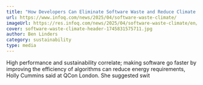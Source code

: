 ```yaml
---
title: "How Developers Can Eliminate Software Waste and Reduce Climate Impact "
url: https://www.infoq.com/news/2025/04/software-waste-climate/
imageUrl: https://res.infoq.com/news/2025/04/software-waste-climate/en/headerimage/software-waste-climate-header-1745831575711.jpg
cover: software-waste-climate-header-1745831575711.jpg
author: Ben Linders
category: sustainability
type: media
---
```


High performance and sustainability correlate; making software go faster by improving the efficiency of algorithms can reduce energy requirements, Holly Cummins said at QCon London. She suggested swit